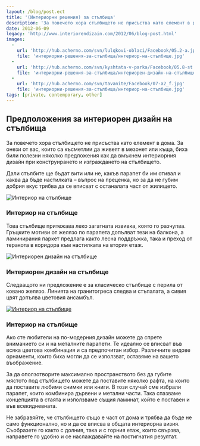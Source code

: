 ```yaml
---
layout: /blog/post.ect
title: '(Интериорни решения) за стълбища'
description: 'За повечето хора стълбището не присъства като елемент в дома. За онези от вас, които са късметлии да живеят в мезонет или къща, биха били полезни няколко предложения как да вмъкнем интериорния дизайн при конструирането и изграждането на стълбището.'
date: 2012-06-09
legacy: 'http://www.interiorendizain.com/2012/06/blog-post.html'
images:
  -
    url: 'http://hub.acherno.com/svn/lulqkovi-oblaci/Facebook/05.2-a.jpg'
    file: 'интериорни-решения-за-стълбища/интериор-на-стълбище.jpg'
  -
    url: 'http://hub.acherno.com/svn/kyshtata-v-parka/Facebook/05.8-st.jpg'
    file: 'интериорни-решения-за-стълбища/интериорен-дизайн-на-стълбище.jpg'
  -
    url: 'http://hub.acherno.com/svn/tavanite/Facebook/07-a2_f.jpg'
    file: 'интериорни-решения-за-стълбища/интериор-на-стълбище.jpg'
tags: [private, contemporary, other]
---
```

## Предположения за **интериорен дизайн** на стълбища
За повечето хора стълбището не присъства като елемент в дома. За онези от вас, които са късметлии да живеят в мезонет или къща, биха били полезни няколко предложения как да вмъкнем интериорния дизайн при конструирането и изграждането на стълбището.

Дали стълбите ще бъдат вити или не, какъв парапет би им отивал и каква да бъде настилката – въпрос на преценка, но за да не губим добрия вкус трябва да се вписват с останалата част от жилището.

![Интериор на стълбище](интериорни-решения-за-стълбища/интериор-на-стълбище.jpg)
### Интериор на **стълбище**

Това стълбище притежава леко загатната извивка, която го разчупва. Гръцките мотиви от желязо по парапета допълват тези на балкона, а ламинирания паркет  предлага както лесна поддръжка, така и преход от теракота в коридора към настилката на втория етаж.

![Интериорен дизайн на стълбище](интериорни-решения-за-стълбища/интериорен-дизайн-на-стълбище.jpg)
### Интериорен дизайн на **стълбище**

Следващото ни предложение е за класическо стълбище с перила от ковано желязо. Линията на гранитогреса следва и стъпалата, а сивия цвят допълва цветовия ансамбъл.

[![Интериор на стълбище](интериорни-решения-за-стълбища/интериор-на-стълбище.jpg)](http://acherno.bg/интериорен-дизайн/къща/таваните/интериорен-дизайн.html)
### Интериор на **стълбище**

Ако сте любители на по-модерния дизайн можете да спрете вниманието си и на металните парапети. Те идеално се вписват във всяка цветова комбинация и са предпочитан избор. Различните видове орнаменти, които биха могли да се използват, оставяме на вашето въображение.

За да оползотворите максимално пространството без да губите мястото под стълбището можете да поставите няколко рафта, на които да поставите любими снимки или книги. В този случай сме избрали парапет, които комбинира дървени и метални части. Така спазваме концепцията в стаята и използваме същия ламинат, който е поставен и във всекидневната.

Не забравяйте, че стълбището също е част от дома и трябва да бъде не само функционално, но и да се вписва в общата интериорна визия. Съобразете го както с долния, така и с горния етаж, които свързва, направете го удобно и се наслаждавайте на постигнатия резултат.